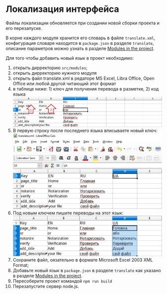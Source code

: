 # Локализация интерфейса

Файлы локализации обновляется при создании новой сборки проекта и его перезапуске. 

В корне каждого модуля хранится его словарь в файле `translate.xml`, 
конфигурация словаря находится в `package.json` в разделе `translate`, описание параметров можно узнать 
в разделе [Modules in the project](./module.md#packagejson).








Для того чтобы добавить новый язык в проект необходимо:

1. открыть дирректорию `src/modules`;
2. открыть дирректорию нужного модуля
3. открыть файл translate.xml в редаторе MS Excel, Libra Office, Open Office или любой другой читающий этот формат
4. в таблице ниже: 1) ключ для получения перевода в разметке, 2) код языка
![alt text](images/translateEmptyTemplate.jpg)
5. В первую строку после последнего языка вписываете новый ключ:
![alt text](images/translateTemplateAddCountryCode.jpg)
6. Под новым ключем пишите переводы на этот язык:
![alt text](images/translateTemplateAddWords.jpg)
7. Сохраните файл, оязательно в формате Microsoft Excel 2003 XML Format;
8. Добавьте новый язык в `package.json` в разделе `translate` как указано в разделе [Modules in the project](./module.md#packagejson).
9. Пересоберите проект командой `npm run build` 
10. Перезапустите сервер node.js.
    


